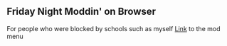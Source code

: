 ## Friday Night Moddin' on Browser ##
For people who were blocked by schools such as myself
[Link](https://hdboye.github.io/FnfModAttempt) to the mod menu
